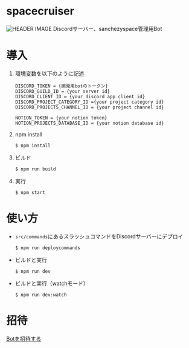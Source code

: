 # spacecruiser
![HEADER IMAGE](https://static.wikia.nocookie.net/rickandmorty/images/1/17/Ricks_ship.PNG/revision/latest?cb=20160108071357)
Discordサーバー、sanchezyspace管理用Bot

# 導入
1. 環境変数を以下のように記述
    ```
    DISCORD_TOKEN = {開発用botのトークン}
    DISCORD_GUILD_ID = {your server id}
    DISCORD_CLIENT_ID = {your discord app client id}
    DISCORD_PROJECT_CATEGORY_ID ={your project category id}
    DISCORD_PROJECTS_CHANNEL_ID = {your project channel id}

    NOTION_TOKEN = {your notion token}
    NOTION_PROJECTS_DATABASE_ID = {your notion database id}
    ```
1. npm install
    ```
    $ npm install
    ```

2. ビルド
    ```
    $ npm run build
    ```
3. 実行
    ```
    $ npm start
    ```
# 使い方
- `src/commands`にあるスラッシュコマンドをDiscordサーバーにデプロイ
  ```
  $ npm run deploycommands
  ```
- ビルドと実行
  ```
  $ npm run dev
  ```
- ビルドと実行（watchモード）
  ```
  $ npm run dev:watch
  ```

# 招待
[Botを招待する](https://discord.com/api/oauth2/authorize?client_id=1116186393392193627&permissions=8&scope=bot)